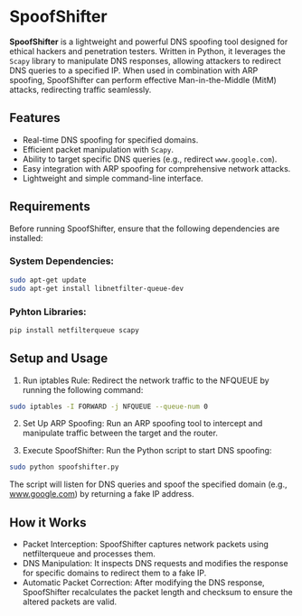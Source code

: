 # SpoofShifter

**SpoofShifter** is a lightweight and powerful DNS spoofing tool designed for ethical hackers and penetration testers. Written in Python, it leverages the `Scapy` library to manipulate DNS responses, allowing attackers to redirect DNS queries to a specified IP. When used in combination with ARP spoofing, SpoofShifter can perform effective Man-in-the-Middle (MitM) attacks, redirecting traffic seamlessly.

## Features
- Real-time DNS spoofing for specified domains.
- Efficient packet manipulation with `Scapy`.
- Ability to target specific DNS queries (e.g., redirect `www.google.com`).
- Easy integration with ARP spoofing for comprehensive network attacks.
- Lightweight and simple command-line interface.

## Requirements
Before running SpoofShifter, ensure that the following dependencies are installed:

### System Dependencies:
```bash
sudo apt-get update
sudo apt-get install libnetfilter-queue-dev
```

### Pyhton Libraries:
```bash
pip install netfilterqueue scapy
```

## Setup and Usage

1. Run iptables Rule: Redirect the network traffic to the NFQUEUE by running the following command:

```bash
sudo iptables -I FORWARD -j NFQUEUE --queue-num 0
```
2. Set Up ARP Spoofing: Run an ARP spoofing tool to intercept and manipulate traffic between the target and the router.

3. Execute SpoofShifter: Run the Python script to start DNS spoofing:

```bash
sudo python spoofshifter.py
```

The script will listen for DNS queries and spoof the specified domain (e.g., www.google.com) by returning a fake IP address.

## How it Works

- Packet Interception: SpoofShifter captures network packets using netfilterqueue and processes them.
- DNS Manipulation: It inspects DNS requests and modifies the response for specific domains to redirect them to a fake IP.
- Automatic Packet Correction: After modifying the DNS response, SpoofShifter recalculates the packet length and checksum to ensure the altered packets are valid.
